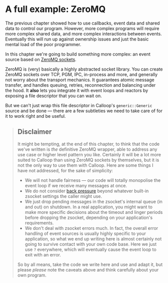 # A full example: ZeroMQ

The previous chapter showed how to use callbacks, event data and shared data to control our program. However, more complex programs will require more complex shared data, and more complex interactions between events. Eventually this will run up against ownership issues and just the basic mental load of the poor programmer.

In this chapter we're going to build something more complex: an event source based on [ZeroMQ sockets](https://zeromq.org/).

ZeroMQ is (very) basically a highly abstracted socket library. You can create ZeroMQ sockets over TCP, PGM, IPC, in-process and more, and generally not worry about the transport mechanics. It guarantees atomic message transfer, and handles queuing, retries, reconnection and balancing under the hood. It **also** lets you integrate it with event loops and reactors by exposing a file descriptor that you can wait on.

But we can't just wrap this file descriptor in Calloop's `generic::Generic` source and be done — there are a few subtleties we need to take care of for it to work right and be useful.

> ## Disclaimer
> It might be tempting, at the end of this chapter, to think that the code we've written is *the* definitive ZeroMQ wrapper, able to address any use case or higher level pattern you like. Certainly it will be a lot more suited to Calloop than using ZeroMQ sockets by themselves, but it is not the only way to use them with Calloop. Here are some things I have not addressed, for the sake of simplicity:
>
> - We will not handle fairness — our code will totally monopolise the event loop if we receive many messages at once.
> - We do not consider [back pressure](https://lucumr.pocoo.org/2020/1/1/async-pressure/) beyond whatever built-in zsocket settings the caller might use.
> - We just drop pending messages in the zsocket's internal queue (in and out) on shutdown. In a real application, you might want to make more specific decisions about the timeout and linger periods before dropping the zsocket, depending on your application's requirements.
> - We don't deal with zsocket errors much. In fact, the overall error handling of event sources is usually highly specific to your application, so what we end up writing here is almost certainly not going to survive contact with your own code base. Here we just use `?` everywhere, which will eventually cause the event loop to exit with an error.
>
> So by all means, take the code we write here and use and adapt it, but please *please* note the caveats above and think carefully about your own program.
